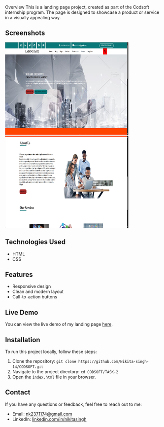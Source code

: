 Overview
This is a landing page project, created as part of the Codsoft internship program. The page is designed to showcase a product or service in a visually appealing way.

## Screenshots
<img src="screenshots/screenshot1.png" width="400" height="300">
<img src="screenshots/screenshot2.png" width="400" height="300">


## Technologies Used
* HTML
* CSS

## Features
* Responsive design
* Clean and modern layout
* Call-to-action buttons

## Live Demo
You can view the live demo of my landing page [here](https://nikita-singh-14.github.io/CODSOFT/).

## Installation
To run this project locally, follow these steps:

1. Clone the repository: `git clone https://github.com/Nikita-singh-14/CODSOFT.git`
2. Navigate to the project directory: `cd CODSOFT/TASK-2`
3. Open the `index.html` file in your browser.

## Contact
If you have any questions or feedback, feel free to reach out to me:

* Email: [nk2371174@gmail.com](mailto:nikitasingh@email.com)
* LinkedIn: [linkedin.com/in/nikitasingh](https://www.linkedin.com/in/nikita-singh-3560652bb?utm_source=share&utm_campaign=share_via&utm_content=profile&utm_medium=android_app)

